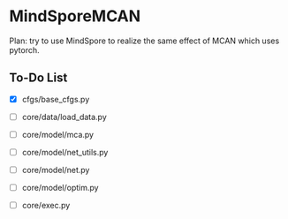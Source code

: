 # MindSporeMCAN

Plan: try to use MindSpore to realize the same effect of MCAN which uses pytorch.

## To-Do List

- [x] cfgs/base_cfgs.py

- [ ] core/data/load_data.py

- [ ] core/model/mca.py

- [ ] core/model/net_utils.py

- [ ] core/model/net.py

- [ ] core/model/optim.py

- [ ] core/exec.py
